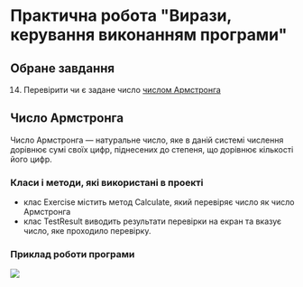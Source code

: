 # Практична робота "Вирази, керування виконанням програми"

## Обране завдання

14. Перевірити чи є задане число [числом Армстронга](https://uk.wikipedia.org/wiki/%D0%A7%D0%B8%D1%81%D0%BB%D0%B0_%D0%90%D1%80%D0%BC%D1%81%D1%82%D1%80%D0%BE%D0%BD%D0%B3%D0%B0)

## Число Армстронга
Число Армстронга — натуральне число, яке в даній системі числення дорівнює сумі своїх цифр, піднесених до степеня, що дорівнює кількості його цифр.

### Класи і методи, які використані в проекті
* клас Exercise містить метод Calculate, який перевіряє число як число Армстронга
* клас TestResult виводить результати перевірки на екран та вказує число, яке проходило перевірку.

### Приклад роботи програми
<img src=![](C:/Users/Tom/Pictures/Снимок.jpg)>
